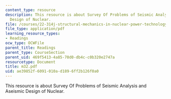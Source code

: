 ```yaml
---
content_type: resource
description: This resource is about Survey Of Problems of Seismic Analysis and Aseismic
  Design of Nuclear.
file: /courses/22-314j-structural-mechanics-in-nuclear-power-technology-fall-2006/ae39852f6091010ad1896ff2b126f0a0_m32.pdf
file_type: application/pdf
learning_resource_types:
- Readings
ocw_type: OCWFile
parent_title: Readings
parent_type: CourseSection
parent_uid: 469f5413-4a85-70d0-db4c-c0b320e2747a
resourcetype: Document
title: m32.pdf
uid: ae39852f-6091-010a-d189-6ff2b126f0a0
---
```

This resource is about Survey Of Problems of Seismic Analysis and Aseismic Design of Nuclear.

